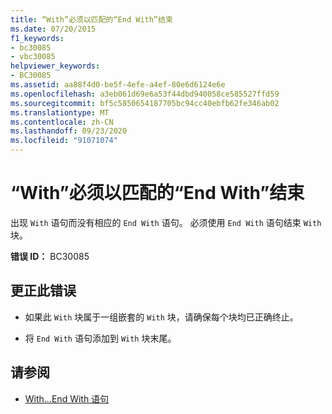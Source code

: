 ```yaml
---
title: “With”必须以匹配的“End With”结束
ms.date: 07/20/2015
f1_keywords:
- bc30085
- vbc30085
helpviewer_keywords:
- BC30085
ms.assetid: aa88f4d0-be5f-4efe-a4ef-80e6d6124e6e
ms.openlocfilehash: a3eb061d69e6a53f44dbd940058ce585527ffd59
ms.sourcegitcommit: bf5c5850654187705bc94cc40ebfb62fe346ab02
ms.translationtype: MT
ms.contentlocale: zh-CN
ms.lasthandoff: 09/23/2020
ms.locfileid: "91071074"
---
```

# <a name="with-must-end-with-a-matching-end-with"></a>“With”必须以匹配的“End With”结束

出现 `With` 语句而没有相应的 `End With` 语句。 必须使用 `End With` 语句结束 `With` 块。  
  
 **错误 ID：** BC30085  
  
## <a name="to-correct-this-error"></a>更正此错误  
  
- 如果此 `With` 块属于一组嵌套的 `With` 块，请确保每个块均已正确终止。  
  
- 将 `End With` 语句添加到 `With` 块末尾。  
  
## <a name="see-also"></a>请参阅

- [With...End With 语句](../language-reference/statements/with-end-with-statement.md)
